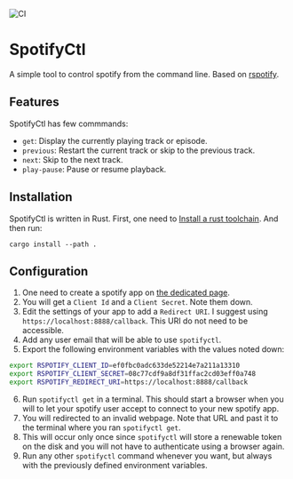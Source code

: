 ![CI](https://github.com/borisfaure/spotifyctl/actions/workflows/ci.yml/badge.svg)

# SpotifyCtl

A simple tool to control spotify from the command line.
Based on [rspotify](https://github.com/ramsayleung/rspotify).

## Features

SpotifyCtl has few commmands:

- `get`: Display the currently playing track or episode.
- `previous`: Restart the current track or skip to the previous track.
- `next`: Skip to the next track.
- `play-pause`: Pause or resume playback.

## Installation

SpotifyCtl is written in Rust.
First, one need to [Install a rust toolchain](https://www.rust-lang.org/tools/install).
And then run:

    cargo install --path .

## Configuration

1. One need to create a spotify app on [the dedicated page](https://developer.spotify.com/dashboard/applications).
2. You will get a `Client Id` and a `Client Secret`. Note them down.
3. Edit the settings of your app to add a `Redirect URI`. I suggest using
   `https://localhost:8888/callback`. This URI do not need to be accessible.
4. Add any user email that will be able to use `spotifyctl`.
5. Export the following environment variables with the values noted down:

```sh
export RSPOTIFY_CLIENT_ID=ef0fbc0adc633de52214e7a211a13310
export RSPOTIFY_CLIENT_SECRET=08c77cdf9a8df31ffac2cd03eff0a748
export RSPOTIFY_REDIRECT_URI=https://localhost:8888/callback
```

6. Run `spotifyctl get` in a terminal. This should start a browser when you
   will to let your spotify user accept to connect to your new spotify app.
7. You will redirected to an invalid webpage. Note that URL and past it to the
   terminal where you ran `spotifyctl get`.
8. This will occur only once since `spotifyctl` will store a renewable token
   on the disk and you will not have to authenticate using a browser again.
9. Run any other `spotifyctl` command whenever you want, but always with the
   previously defined environment variables.
